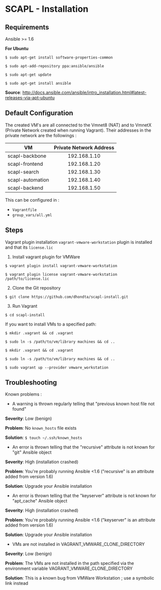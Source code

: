 SCAPL - Installation
====================

Requirements
------------

Ansible >= 1.6

**For Ubuntu**

 `$ sudo apt-get install software-properties-common`
 
 `$ sudo apt-add-repository ppa:ansible/ansible`
 
 `$ sudo apt-get update`
 
 `$ sudo apt-get install ansible`

**Source**: http://docs.ansible.com/ansible/intro_installation.html#latest-releases-via-apt-ubuntu


Default Configuration
---------------------

The created VM's are all connected to the Vmnet8 (NAT) and to VmnetX (Private Network created when running Vagrant). Their addresses in the private network are the followings :

| **VM**           | **Private Network Address** |
|------------------|:---------------------------:|
| scapl-backbone   |         192.168.1.10        |
| scapl-frontend   |         192.168.1.20        |
| scapl-search     |         192.168.1.30        |
| scapl-automation |         192.168.1.40        |
| scapl-backend    |         192.168.1.50        |

This can be configured in :

- `Vagrantfile`
- `group_vars/all.yml`

Steps
-----

Vagrant plugin installation `vagrant-vmware-workstation` plugin is installed and that its `license.lic`

1. Install vagrant plugin for VMWare

 `$ vagrant plugin install vagrant-vmware-workstation`
 
 `$ vagrant plugin license vagrant-vmware-workstation /path/to/license.lic`

2. Clone the Git repository

 `$ git clone https://github.com/dhondta/scapl-install.git`

3. Run Vagrant

 `$ cd scapl-install`

 If you want to install VMs to a specified path:

   `$ mkdir .vagrant && cd .vagrant`

   `$ sudo ln -s /path/to/vm/library machines && cd ..`

  `$ mkdir .vagrant && cd .vagrant`

  `$ sudo ln -s /path/to/vm/library machines && cd ..`

 `$ sudo vagrant up --provider vmware_workstation`


Troubleshooting
---------------

Known problems :

- A warning is thrown regularly telling that "previous known host file not found"

 **Severity**: Low (benign)
 
 **Problem**: No `known_hosts` file exists
 
 **Solution**: `$ touch ~/.ssh/known_hosts`

- An error is thrown telling that the "recursive" attribute is not known for "git" Ansible object

 **Severity**: High (installation crashed)
 
 **Problem**: You're probably running Ansible <1.6 ("recursive" is an attribute added from version 1.6)
 
 **Solution**: Upgrade your Ansible installation

- An error is thrown telling that the "keyserver" attribute is not known for "apt_cache" Ansible object

 **Severity**: High (installation crashed)
 
 **Problem**: You're probably running Ansible <1.6 ("keyserver" is an attribute added from version 1.6)
 
 **Solution**: Upgrade your Ansible installation

- VMs are not installed in VAGRANT_VMWARE_CLONE_DIRECTORY

 **Severity**: Low (benign)

 **Problem**: The VMs are not installed in the path specified via the environment variable VAGRANT_VMWARE_CLONE_DIRECTORY

 **Solution**: This is a known bug from VMWare Workstation ; use a symbolic link instead
